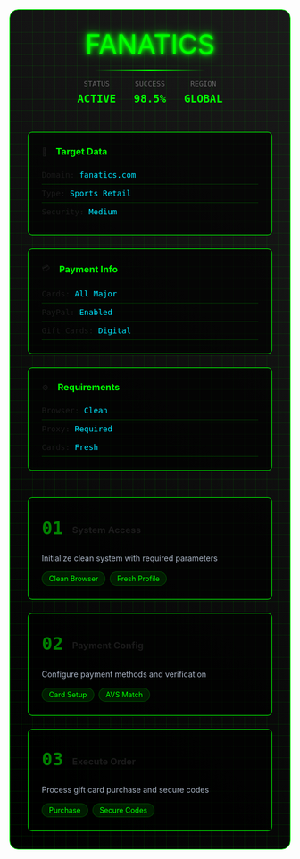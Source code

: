 <div class="cyber-container">
  <div class="matrix-bg"></div>
  
  <div class="cyber-header">
    <div class="neon-text" data-text="FANATICS">FANATICS</div>
    <div class="cyber-line"></div>
    <div class="status-bar">
      <div class="status-item">
        <span class="label">STATUS</span>
        <span class="value">ACTIVE</span>
      </div>
      <div class="status-item">
        <span class="label">SUCCESS</span>
        <span class="value">98.5%</span>
      </div>
      <div class="status-item">
        <span class="label">REGION</span>
        <span class="value">GLOBAL</span>
      </div>
    </div>
  </div>

  <div class="cyber-grid">
    <div class="grid-item">
      <div class="item-header">
        <span class="icon">🎯</span>
        <h3>Target Data</h3>
      </div>
      <div class="item-content">
        <div class="data-line">Domain: <span class="highlight">fanatics.com</span></div>
        <div class="data-line">Type: <span class="highlight">Sports Retail</span></div>
        <div class="data-line">Security: <span class="highlight">Medium</span></div>
      </div>
    </div>
    <div class="grid-item">
      <div class="item-header">
        <span class="icon">💳</span>
        <h3>Payment Info</h3>
      </div>
      <div class="item-content">
        <div class="data-line">Cards: <span class="highlight">All Major</span></div>
        <div class="data-line">PayPal: <span class="highlight">Enabled</span></div>
        <div class="data-line">Gift Cards: <span class="highlight">Digital</span></div>
      </div>
    </div>
    <div class="grid-item">
      <div class="item-header">
        <span class="icon">⚙️</span>
        <h3>Requirements</h3>
      </div>
      <div class="item-content">
        <div class="data-line">Browser: <span class="highlight">Clean</span></div>
        <div class="data-line">Proxy: <span class="highlight">Required</span></div>
        <div class="data-line">Cards: <span class="highlight">Fresh</span></div>
      </div>
    </div>
  </div>

  <div class="cyber-steps">
    <div class="step">
      <div class="step-header">
        <div class="step-number">01</div>
        <h3>System Access</h3>
      </div>
      <div class="step-content">
        <p>Initialize clean system with required parameters</p>
        <div class="step-tags">
          <span class="tag">Clean Browser</span>
          <span class="tag">Fresh Profile</span>
        </div>
      </div>
      <div class="step-scanner"></div>
    </div>
    <div class="step">
      <div class="step-header">
        <div class="step-number">02</div>
        <h3>Payment Config</h3>
      </div>
      <div class="step-content">
        <p>Configure payment methods and verification</p>
        <div class="step-tags">
          <span class="tag">Card Setup</span>
          <span class="tag">AVS Match</span>
        </div>
      </div>
      <div class="step-scanner"></div>
    </div>
    <div class="step">
      <div class="step-header">
        <div class="step-number">03</div>
        <h3>Execute Order</h3>
      </div>
      <div class="step-content">
        <p>Process gift card purchase and secure codes</p>
        <div class="step-tags">
          <span class="tag">Purchase</span>
          <span class="tag">Secure Codes</span>
        </div>
      </div>
      <div class="step-scanner"></div>
    </div>
  </div>
</div>

<style>
.cyber-container {
  padding: 2rem;
  background: linear-gradient(45deg, #000, #1a1a1a);
  border-radius: 1rem;
  position: relative;
  overflow: hidden;
  border: 1px solid #00ff00;
}

.matrix-bg {
  position: absolute;
  top: 0;
  left: 0;
  right: 0;
  bottom: 0;
  background: 
    linear-gradient(90deg, rgba(0, 255, 0, 0.1) 1px, transparent 1px),
    linear-gradient(rgba(0, 255, 0, 0.1) 1px, transparent 1px);
  background-size: 20px 20px;
  animation: matrixScroll 20s linear infinite;
  pointer-events: none;
}

.cyber-header {
  text-align: center;
  margin-bottom: 3rem;
  position: relative;
  z-index: 1;
}

.neon-text {
  font-size: 3rem;
  color: #00ff00;
  text-shadow: 
    0 0 5px #00ff00,
    0 0 10px #00ff00,
    0 0 20px #00ff00;
  margin: 0;
  position: relative;
}

.cyber-line {
  height: 2px;
  background: linear-gradient(90deg, transparent, #00ff00, transparent);
  margin: 1rem auto;
  width: 200px;
}

.status-bar {
  display: flex;
  justify-content: center;
  gap: 2rem;
  margin-top: 1rem;
}

.status-item {
  display: flex;
  flex-direction: column;
  align-items: center;
  gap: 0.5rem;
}

.status-item .label {
  color: #666;
  font-size: 0.8rem;
  font-family: monospace;
}

.status-item .value {
  color: #00ff00;
  font-size: 1.2rem;
  font-family: monospace;
  font-weight: bold;
}

.cyber-grid {
  display: grid;
  grid-template-columns: repeat(auto-fit, minmax(300px, 1fr));
  gap: 1.5rem;
  margin-bottom: 3rem;
  position: relative;
  z-index: 1;
}

.grid-item {
  background: rgba(0, 0, 0, 0.7);
  border: 1px solid #00ff00;
  border-radius: 0.5rem;
  padding: 1.5rem;
  position: relative;
  overflow: hidden;
}

.item-header {
  display: flex;
  align-items: center;
  gap: 1rem;
  margin-bottom: 1rem;
}

.item-header h3 {
  margin: 0;
  color: #00ff00;
}

.data-line {
  font-family: monospace;
  padding: 0.5rem 0;
  border-bottom: 1px solid rgba(0, 255, 0, 0.2);
}

.highlight {
  color: #00e5ff;
}

.cyber-steps {
  display: grid;
  gap: 1.5rem;
  position: relative;
  z-index: 1;
}

.step {
  background: rgba(0, 0, 0, 0.7);
  border: 1px solid #00ff00;
  border-radius: 0.5rem;
  padding: 1.5rem;
  position: relative;
  overflow: hidden;
}

.step-header {
  display: flex;
  align-items: center;
  gap: 1rem;
  margin-bottom: 1rem;
}

.step-number {
  font-size: 2rem;
  font-weight: bold;
  color: #00ff00;
  opacity: 0.5;
  font-family: monospace;
}

.step-content p {
  color: #a8b2c3;
  margin: 0 0 1rem 0;
}

.step-tags {
  display: flex;
  gap: 0.5rem;
  flex-wrap: wrap;
}

.tag {
  padding: 0.25rem 0.75rem;
  background: rgba(0, 255, 0, 0.1);
  border: 1px solid rgba(0, 255, 0, 0.2);
  border-radius: 1rem;
  font-size: 0.8rem;
  color: #00ff00;
}

.step-scanner {
  position: absolute;
  top: 0;
  left: 0;
  width: 100%;
  height: 2px;
  background: linear-gradient(90deg, transparent, #00ff00, transparent);
  animation: scan 2s linear infinite;
}

@keyframes matrixScroll {
  0% { transform: translate(0, 0); }
  100% { transform: translate(20px, 20px); }
}

@keyframes scan {
  0% { transform: translateY(-100%); }
  100% { transform: translateY(300%); }
}
</style>